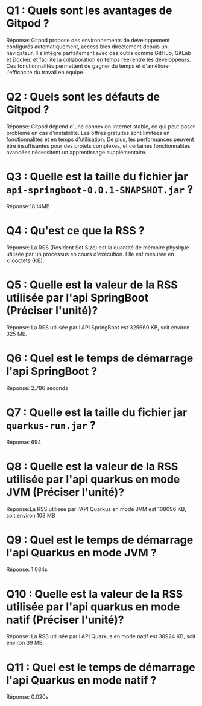 # Q1 : Quels sont  les avantages de Gitpod ?
Réponse: Gitpod propose des environnements de développement configurés automatiquement, accessibles directement depuis un navigateur. Il s'intègre parfaitement avec des outils comme GitHub, GitLab et Docker, et facilite la collaboration en temps réel entre les développeurs. Ces fonctionnalités permettent de gagner du temps et d'améliorer l'efficacité du travail en équipe.

# Q2 : Quels sont les défauts de Gitpod ?
Réponse: Gitpod dépend d'une connexion Internet stable, ce qui peut poser problème en cas d'instabilité. Les offres gratuites sont limitées en fonctionnalités et en temps d'utilisation. De plus, les performances peuvent être insuffisantes pour des projets complexes, et certaines fonctionnalités avancées nécessitent un apprentissage supplémentaire.

# Q3 : Quelle est la taille du fichier jar `api-springboot-0.0.1-SNAPSHOT.jar` ?
Réponse:18.14MB
# Q4 : Qu'est ce que  la RSS ?
Réponse: La RSS (Resident Set Size) est la quantité de mémoire physique utilisée par un processus en cours d'exécution. Elle est mesurée en kilooctets (KB).

# Q5 : Quelle est la valeur de la RSS utilisée par l'api SpringBoot (Préciser l'unité)?
Réponse: La RSS utilisée par l'API SpringBoot est 325660 KB, soit environ 325 MB.

# Q6 : Quel est le temps de démarrage l'api SpringBoot ?
Réponse: 2.786 seconds

# Q7 : Quelle est la taille du fichier jar `quarkus-run.jar` ?
Réponse: 694

# Q8 : Quelle est la valeur de la RSS utilisée par l'api quarkus en mode JVM (Préciser l'unité)?
Réponse:La RSS utilisée par l'API Quarkus en mode JVM est 108096 KB, soit environ 108 MB

# Q9 : Quel est le temps de démarrage l'api Quarkus en mode JVM ?
Réponse: 1.084s

# Q10 : Quelle est la valeur de la RSS utilisée par l'api quarkus en mode natif (Préciser l'unité)?
Réponse: La RSS utilisée par l'API Quarkus en mode natif est 38924 KB, soit environ 39 MB.

# Q11 : Quel est le temps de démarrage l'api Quarkus en mode natif ?
Réponse: 0.020s